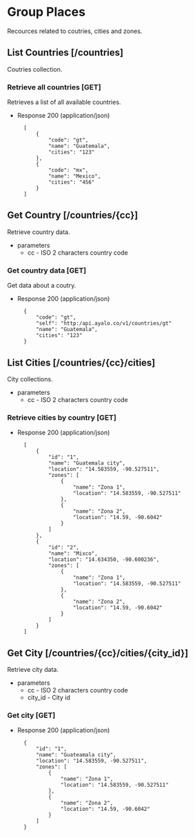 
# Group Places

Recources related to coutries, cities and zones.

## List Countries [/countries]

Coutries collection.

### Retrieve all countries [GET]

Retrieves a list of all available countries.

+ Response 200 (application/json)

        [
            {
                "code": "gt",
                "name": "Guatemala",
                "cities": "123"
            },
            {
                "code": "mx",
                "name": "Mexico",
                "cities": "456"
            }
        ]

## Get Country [/countries/{cc}]

Retrieve country data.

+ parameters
    + cc - ISO 2 characters country code

### Get country data [GET]

Get data about a coutry.

+ Response 200 (application/json)

        {
            "code": "gt",
            "self": "http:/api.ayalo.co/v1/countries/gt"
            "name": "Guatemala",
            "cities": "123"
        }

## List Cities [/countries/{cc}/cities]

City collections.

+ parameters
    + cc - ISO 2 characters country code

### Retrieve cities by country [GET]

+ Response 200 (application/json)

        [
            {
                "id": "1",
                "name": "Guatemala city",
                "location": "14.583559, -90.527511",
                "zones": [
                    {
                        "name": "Zona 1",
                        "location": "14.583559, -90.527511"
                    },
                    {
                        "name": "Zona 2",
                        "location": "14.59, -90.6042"
                    }
                ]
            },
            {
                "id": "2",
                "name": "Mixco",
                "location": "14.634350, -90.600236",
                "zones": [
                    {
                        "name": "Zona 1",
                        "location": "14.583559, -90.527511"
                    },
                    {
                        "name": "Zona 2",
                        "location": "14.59, -90.6042"
                    }
                ]
            }
        ]

## Get City [/countries/{cc}/cities/{city_id}]

Retrieve city data.

+ parameters
    + cc - ISO 2 characters country code
    + city_id - City id

### Get city [GET]

+ Response 200 (application/json)

        {
            "id": "1",
            "name": "Guateamala city",
            "location": "14.583559, -90.527511",
            "zones": [
                {
                    "name": "Zona 1",
                    "location": "14.583559, -90.527511"
                },
                {
                    "name": "Zona 2",
                    "location": "14.59, -90.6042"
                }
            ]
        }
